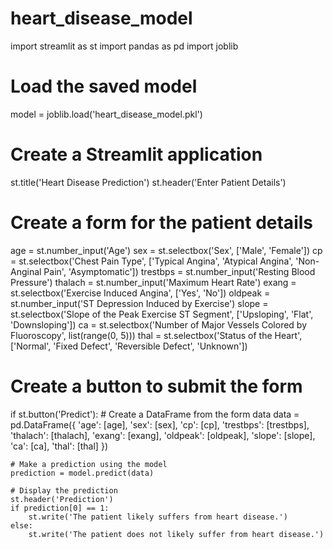 # heart_disease_model
import streamlit as st
import pandas as pd
import joblib

# Load the saved model
model = joblib.load('heart_disease_model.pkl')

# Create a Streamlit application
st.title('Heart Disease Prediction')
st.header('Enter Patient Details')

# Create a form for the patient details
age = st.number_input('Age')
sex = st.selectbox('Sex', ['Male', 'Female'])
cp = st.selectbox('Chest Pain Type', ['Typical Angina', 'Atypical Angina', 'Non-Anginal Pain', 'Asymptomatic'])
trestbps = st.number_input('Resting Blood Pressure')
thalach = st.number_input('Maximum Heart Rate')
exang = st.selectbox('Exercise Induced Angina', ['Yes', 'No'])
oldpeak = st.number_input('ST Depression Induced by Exercise')
slope = st.selectbox('Slope of the Peak Exercise ST Segment', ['Upsloping', 'Flat', 'Downsloping'])
ca = st.selectbox('Number of Major Vessels Colored by Fluoroscopy', list(range(0, 5)))
thal = st.selectbox('Status of the Heart', ['Normal', 'Fixed Defect', 'Reversible Defect', 'Unknown'])

# Create a button to submit the form
if st.button('Predict'):
    # Create a DataFrame from the form data
    data = pd.DataFrame({
        'age': [age],
        'sex': [sex],
        'cp': [cp],
        'trestbps': [trestbps],
        'thalach': [thalach],
        'exang': [exang],
        'oldpeak': [oldpeak],
        'slope': [slope],
        'ca': [ca],
        'thal': [thal]
    })

    # Make a prediction using the model
    prediction = model.predict(data)

    # Display the prediction
    st.header('Prediction')
    if prediction[0] == 1:
        st.write('The patient likely suffers from heart disease.')
    else:
        st.write('The patient does not likely suffer from heart disease.')
